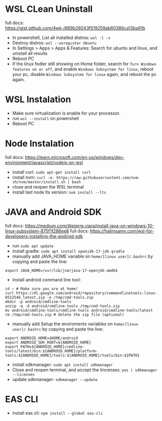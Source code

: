 # WSL CLean Uninstall

full docs: https://gist.github.com/4wk-/889b26043f519259ab60386ca13ba91b
- In powershell, List all installed distros: `wsl -l -v`
- Destroy distros: `wsl --unregister Ubuntu`
- In Settings > Apps > Apps & Features: Search for ubuntu and linux, and unistall all results
- Reboot PC
- If the linux fodler still showing on Home folder, search for `Turn Windows features on or off`, and enable `Windows Subsystem for linux`, reboot your pc, disable `Windows Subsystem for linux` again, and reboot the pc again.

# WSL Instalation

- Make sure virtualization is enable for your processor.
- run `wsl --install` on powershell
- Reboot PC

# Node Instalation

full docs: https://learn.microsoft.com/en-us/windows/dev-environment/javascript/nodejs-on-wsl
- install curl: `sudo apt-get install curl`
- install nvm: `curl -o- https://raw.githubusercontent.com/nvm-sh/nvm/master/install.sh | bash`
- close and reopen the WSL terminal
- install last node lts version: `nvm install --lts`

# JAVA and Android SDK

full docs: https://medium.com/@pierre.viara/install-java-on-windows-10-linux-subsystem-875f1f286ee8
full docs: https://halimsamy.com/wsl-for-developers-installing-the-android-sdk

- run `sudo apt update`
- install gradle: `sudo apt install openjdk-17-jdk gradle`
- manually add JAVA_HOME variable on `home/[linux user]/.bashrc` by copying and paste the line:
```
export JAVA_HOME=/usr/lib/jvm/java-17-openjdk-amd64
```

- Install android command line tool:
```
cd ~ # Make sure you are at home!
curl https://dl.google.com/android/repository/commandlinetools-linux-8512546_latest.zip -o /tmp/cmd-tools.zip
mkdir -p android/cmdline-tools
unzip -q -d android/cmdline-tools /tmp/cmd-tools.zip
mv android/cmdline-tools/cmdline-tools android/cmdline-tools/latest
rm /tmp/cmd-tools.zip # delete the zip file (optional)

```

- manually add Setup the enviroments variables on `home/[linux user]/.bashrc` by copying and paste the line:
```
export ANDROID_HOME=$HOME/android
export ANDROID_SDK_ROOT=${ANDROID_HOME}
export PATH=${ANDROID_HOME}/cmdline-tools/latest/bin:${ANDROID_HOME}/platform-tools:${ANDROID_HOME}/tools:${ANDROID_HOME}/tools/bin:${PATH}
```

- install sdkmanager: `sudo apt install sdkmanager`
- Close and reopen terminal, and accept the lincenses: `yes | sdkmanager --licenses`
- update sdkmanager: `sdkmanager --update`

# EAS CLI

- install eas cli: `npm install --global eas-cli`